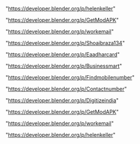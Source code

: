 "https://developer.blender.org/p/helenkeller"

"https://developer.blender.org/p/GetModAPK"

"https://developer.blender.org/p/workemail"

 
"https://developer.blender.org/p/Shoaibraza134"


"https://developer.blender.org/p/Eaadharcard"


"https://developer.blender.org/p/Businessmart"


"https://developer.blender.org/p/Findmobilenumber"


"https://developer.blender.org/p/Contactnumber"


"https://developer.blender.org/p/Digitizeindia"


"https://developer.blender.org/p/GetModAPK"


"https://developer.blender.org/p/workemail"


"https://developer.blender.org/p/helenkeller"


 
